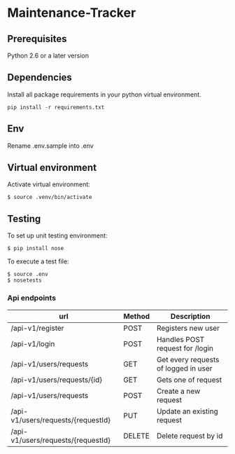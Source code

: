 # Maintenance-Tracker


## Prerequisites

Python 2.6 or a later version

## Dependencies
Install all package requirements in your python virtual environment.
```
pip install -r requirements.txt
```
## Env
Rename .env.sample into .env

## Virtual environment
Activate virtual environment:

```
$ source .venv/bin/activate
```

## Testing
To set up unit testing environment:

```
$ pip install nose
```

To execute a test file:

```
$ source .env
$ nosetests
```




### Api endpoints

| url | Method|  Description 
| --- | --- | --- 
| /api-v1/register | POST | Registers new user 
| /api-v1/login | POST | Handles POST request for /login
| /api-v1/users/requests | GET | Get every requests of logged in user
| /api-v1/users/requests/{id} | GET | Gets one of request 
| /api-v1/users/requests | POST | Create a new request
| /api-v1/users/requests/{requestId}  | PUT | Update an existing request
| /api-v1/users/requests/{requestId} | DELETE | Delete request by id


